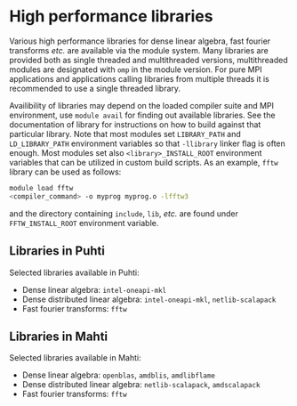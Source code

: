 # High performance libraries

Various high performance libraries for dense linear algebra, fast
fourier transforms *etc.* are available via the module system. Many
libraries are provided both as single threaded and multithreaded
versions, multithreaded modules are designated with `omp` in the
module version. For pure MPI applications and applications calling
libraries from multiple threads it is recommended to use a single
threaded library.

Availibility of libraries may depend on the loaded compiler suite and
MPI environment, use `module avail` for finding out available
libraries. See the documentation of library for
instructions on how to build against that particular library. Note
that most modules set `LIBRARY_PATH` and `LD_LIBRARY_PATH` environment
variables so that `-llibrary` linker flag is often enough. Most
modules set also `<library>_INSTALL_ROOT` environment variables that
can be utilized in custom build scripts. As an example, `fftw`
library can be used as follows:

```bash
module load fftw
<compiler_command> -o myprog myprog.o -lfftw3
```

and the directory containing `include`, `lib`, *etc.* are found under
`FFTW_INSTALL_ROOT` environment variable.

## Libraries in Puhti

Selected libraries available in Puhti:

- Dense linear algebra: `intel-oneapi-mkl`
- Dense distributed linear algebra: `intel-oneapi-mkl`, `netlib-scalapack`
- Fast fourier transforms: `fftw`

## Libraries in Mahti

Selected libraries available in Mahti:

- Dense linear algebra: `openblas`, `amdblis`, `amdlibflame`
- Dense distributed linear algebra: `netlib-scalapack`, `amdscalapack`
- Fast fourier transforms: `fftw`
